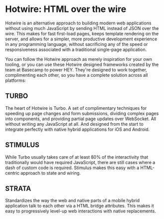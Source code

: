# Hotwire: HTML over the wire

Hotwire is an alternative approach to building modern web applications without using much JavaScript by sending HTML instead of JSON over the wire. This makes for fast first-load pages, keeps template rendering on the server, and allows for a simpler, more productive development experience in any programming language, without sacrificing any of the speed or responsiveness associated with a traditional single-page application.

You can follow the Hotwire approach as merely inspiration for your own tooling, or you can use these Hotwire designed frameworks created by the team at Basecamp to power HEY. They're designed to work together, complimenting each other, so you have a complete solution across all platforms:

## TURBO

The heart of Hotwire is Turbo. A set of complimentary techniques for speeding up page changes and form submissions, dividing complex pages into components, and providing partial page updates over WebSocket. All without writing any JavaScript at all. And designed from the start to integrate perfectly with native hybrid applications for iOS and Android.

## STIMULUS

While Turbo usually takes care of at least 80% of the interactivity that traditionally would have required JavaScript, there are still cases where a dash of custom code is required. Stimulus makes this easy with a HTML-centric approach to state and wiring. 

## STRATA

Standardizes the way the web and native parts of a mobile hybrid application talk to each other via a HTML bridge attributes. This makes it easy to progressively level-up web interactions with native replacements.
